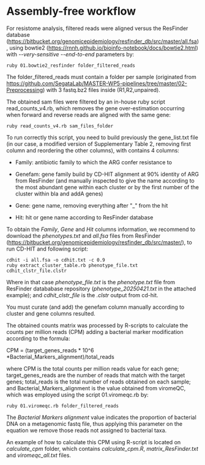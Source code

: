 # Assembly-free workflow

For resistome analysis, filtered reads were aligned versus the ResFinder database (<https://bitbucket.org/genomicepidemiology/resfinder_db/src/master/all.fsa>), using bowtie2 (<https://rnnh.github.io/bioinfo-notebook/docs/bowtie2.html>) with *--very-sensitive* *--end-to-end* parameters by:

```         
ruby 01.bowtie2_resfinder folder_filtered_reads
```

The folder_filtered_reads must contain a folder per sample (originated from <https://github.com/SegataLab/MASTER-WP5-pipelines/tree/master/02-Preprocessing>) with 3 fastq.bz2 files inside (R1,R2,unpaired).

The obtained sam files were filtered by an in-house ruby script read_counts_v4.rb, which removes the gene over-estimation occurring when forward and reverse reads are aligned with the same gene:

```         
ruby read_counts_v4.rb sam_files_folder
```

To run correctly this script, you need to build previously the gene_list.txt file (in our case, a modified version of Supplementary Table 2, removing first column and reordering the other columns), with contains 4 columns:

-   Family: antibiotic family to which the ARG confer resistance to

-   Genefam: gene family build by CD-HIT alignment at 90% identity of
    ARG from ResFinder (and manually inspected to give the name
    according to the most abundant gene within each cluster or by the
    first number of the cluster within bla and addA genes)

-   Gene: gene name, removing everything after "\_" from the hit

-   Hit: hit or gene name according to ResFinder database

To obtain the *Family*, *Gene* and *Hit* columns information, we recommend to download the *phenotypes.txt* and *all.fsa* files from ResFinder (<https://bitbucket.org/genomicepidemiology/resfinder_db/src/master/>), to run CD-HIT and following script:

```         
cdhit -i all.fsa -o cdhit.txt -c 0.9
ruby extract_cluster_table.rb phenotype_file.txt cdhit_clstr_file.clstr
```
Where in that case *phenotype_file.txt* is the *phenotype.txt* file from ResFinder datababase repository (*phenotype_20250421.txt* in the attached example); and *cdhit_clstr_file* is the *.clstr* output from cd-hit.

You must curate (and add) the genefam column manually according to cluster and gene columns resulted.



The obtained counts matrix was processed by R-scripts to calculate the counts per million reads (CPM) adding a bacterial marker modification according to the formula:

CPM = (target_genes_reads \* 10\^6 \*Bacterial_Markers_alignment)/total_reads

where CPM is the total counts per million reads value for each gene; 
target_genes_reads are the number of reads that match with the target genes; 
total_reads is the total number of reads obtained on each sample;
and Bacterial_Markers_alignment is the value obtained from viromeQC, which was employed using the script 01.viromeqc.rb by:

```         
ruby 01.viromeqc.rb folder_filtered_reads 
```

The *Bacterial Markers alignment* value indicates the proportion of bacterial DNA on a metagenomic fastq file, thus applying this parameter on the equation we remove those reads not assigned to bacterial taxa.

An example of how to calculate this CPM using R-script is located on *calculate_cpm* folder, which contains *calculate_cpm.R*, *matrix_ResFinder.txt* and *viromeqc_all.txt* files.

